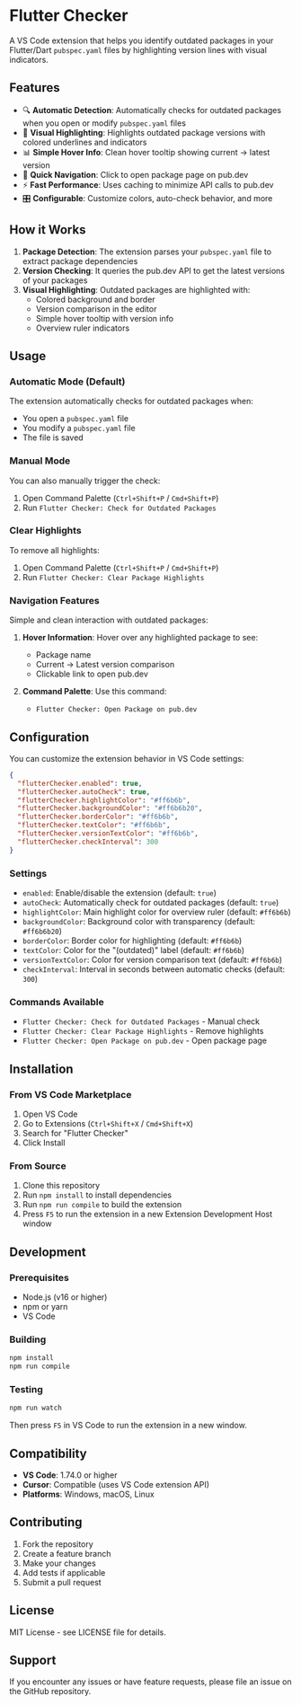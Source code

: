 # Flutter Checker

A VS Code extension that helps you identify outdated packages in your Flutter/Dart `pubspec.yaml` files by highlighting version lines with visual indicators.

## Features

- 🔍 **Automatic Detection**: Automatically checks for outdated packages when you open or modify `pubspec.yaml` files
- 🎨 **Visual Highlighting**: Highlights outdated package versions with colored underlines and indicators
- 📊 **Simple Hover Info**: Clean hover tooltip showing current → latest version
- 🔗 **Quick Navigation**: Click to open package page on pub.dev
- ⚡ **Fast Performance**: Uses caching to minimize API calls to pub.dev
- 🎛️ **Configurable**: Customize colors, auto-check behavior, and more

## How it Works

1. **Package Detection**: The extension parses your `pubspec.yaml` file to extract package dependencies
2. **Version Checking**: It queries the pub.dev API to get the latest versions of your packages
3. **Visual Highlighting**: Outdated packages are highlighted with:
   - Colored background and border
   - Version comparison in the editor
   - Simple hover tooltip with version info
   - Overview ruler indicators

## Usage

### Automatic Mode (Default)
The extension automatically checks for outdated packages when:
- You open a `pubspec.yaml` file
- You modify a `pubspec.yaml` file
- The file is saved

### Manual Mode
You can also manually trigger the check:
1. Open Command Palette (`Ctrl+Shift+P` / `Cmd+Shift+P`)
2. Run `Flutter Checker: Check for Outdated Packages`

### Clear Highlights
To remove all highlights:
1. Open Command Palette (`Ctrl+Shift+P` / `Cmd+Shift+P`)
2. Run `Flutter Checker: Clear Package Highlights`

### Navigation Features
Simple and clean interaction with outdated packages:

1. **Hover Information**: Hover over any highlighted package to see:
   - Package name
   - Current → Latest version comparison
   - Clickable link to open pub.dev

2. **Command Palette**: Use this command:
   - `Flutter Checker: Open Package on pub.dev`

## Configuration

You can customize the extension behavior in VS Code settings:

```json
{
  "flutterChecker.enabled": true,
  "flutterChecker.autoCheck": true,
  "flutterChecker.highlightColor": "#ff6b6b",
  "flutterChecker.backgroundColor": "#ff6b6b20",
  "flutterChecker.borderColor": "#ff6b6b",
  "flutterChecker.textColor": "#ff6b6b",
  "flutterChecker.versionTextColor": "#ff6b6b",
  "flutterChecker.checkInterval": 300
}
```

### Settings

- `enabled`: Enable/disable the extension (default: `true`)
- `autoCheck`: Automatically check for outdated packages (default: `true`)
- `highlightColor`: Main highlight color for overview ruler (default: `#ff6b6b`)
- `backgroundColor`: Background color with transparency (default: `#ff6b6b20`)
- `borderColor`: Border color for highlighting (default: `#ff6b6b`)
- `textColor`: Color for the "(outdated)" label (default: `#ff6b6b`)
- `versionTextColor`: Color for version comparison text (default: `#ff6b6b`)
- `checkInterval`: Interval in seconds between automatic checks (default: `300`)

### Commands Available

- `Flutter Checker: Check for Outdated Packages` - Manual check
- `Flutter Checker: Clear Package Highlights` - Remove highlights
- `Flutter Checker: Open Package on pub.dev` - Open package page

## Installation

### From VS Code Marketplace
1. Open VS Code
2. Go to Extensions (`Ctrl+Shift+X` / `Cmd+Shift+X`)
3. Search for "Flutter Checker"
4. Click Install

### From Source
1. Clone this repository
2. Run `npm install` to install dependencies
3. Run `npm run compile` to build the extension
4. Press `F5` to run the extension in a new Extension Development Host window

## Development

### Prerequisites
- Node.js (v16 or higher)
- npm or yarn
- VS Code

### Building
```bash
npm install
npm run compile
```

### Testing
```bash
npm run watch
```
Then press `F5` in VS Code to run the extension in a new window.

## Compatibility

- **VS Code**: 1.74.0 or higher
- **Cursor**: Compatible (uses VS Code extension API)
- **Platforms**: Windows, macOS, Linux

## Contributing

1. Fork the repository
2. Create a feature branch
3. Make your changes
4. Add tests if applicable
5. Submit a pull request

## License

MIT License - see LICENSE file for details.

## Support

If you encounter any issues or have feature requests, please file an issue on the GitHub repository.
